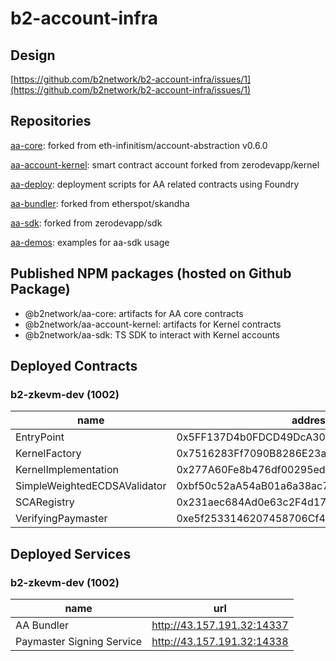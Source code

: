 # b2-account-infra

## Design

[https://github.com/b2network/b2-account-infra/issues/1](https://github.com/b2network/b2-account-infra/issues/1)

## Repositories

[aa-core](https://github.com/b2network/aa-core): forked from eth-infinitism/account-abstraction v0.6.0

[aa-account-kernel](https://github.com/b2network/aa-account-kernel): smart contract account forked from zerodevapp/kernel

[aa-deploy](https://github.com/b2network/aa-deploy): deployment scripts for AA related contracts using Foundry

[aa-bundler](https://github.com/b2network/aa-bundler): forked from etherspot/skandha

[aa-sdk](https://github.com/b2network/aa-sdk): forked from zerodevapp/sdk

[aa-demos](https://github.com/b2network/aa-demos): examples for aa-sdk usage

## Published NPM packages (hosted on Github Package)

- @b2network/aa-core: artifacts for AA core contracts
- @b2network/aa-account-kernel: artifacts for Kernel contracts
- @b2network/aa-sdk: TS SDK to interact with Kernel accounts

## Deployed Contracts

### b2-zkevm-dev (1002)

| name | address |
| ---- | ------- |
| EntryPoint | 0x5FF137D4b0FDCD49DcA30c7CF57E578a026d2789 |
| KernelFactory | 0x7516283Ff7090B8286E23a16f8b5b35B3ba541A2 |
| KernelImplementation | 0x277A60Fe8b476df00295ed8D89aFca39F7f73187 |
| SimpleWeightedECDSAValidator | 0xbf50c52aA54aB01a6a38ac7b4475bdF04e768319 |
| SCARegistry | 0x231aec684Ad0e63c2F4d176EddCE97A1B666247c |
| VerifyingPaymaster | 0xe5f2533146207458706Cf485199f84eaF867336F |

## Deployed Services

### b2-zkevm-dev (1002)

| name | url |
| ---- | --- |
| AA Bundler | <http://43.157.191.32:14337> |
| Paymaster Signing Service | <http://43.157.191.32:14338> |
